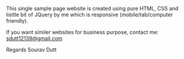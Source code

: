 This single sample page website is created using pure HTML, CSS and listtle bit of JQuery by me which is responsive (mobile/tab/computer friendly).

If you want similer websites for business purpose, contact me: sdutt12139@gmail.com

Regards
Sourav Dutt
